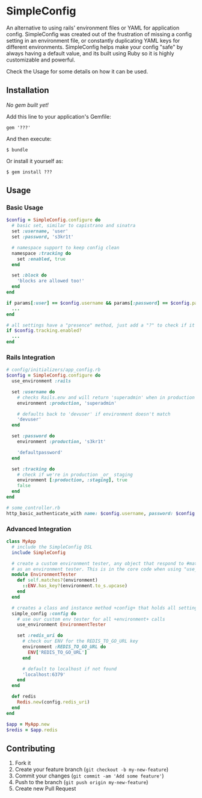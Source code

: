# SimpleConfig

An alternative to using rails' environment files or YAML for application config. SimpleConfig was created out of the frustration of
missing a config setting in an environment file, or constantly duplicating YAML keys for different environments. SimpleConfig helps
make your config "safe" by always having a default value, and its built using Ruby so it is highly customizable and powerful.

Check the Usage for some details on how it can be used.

## Installation

*No gem built yet!*

Add this line to your application's Gemfile:

    gem '???'

And then execute:

    $ bundle

Or install it yourself as:

    $ gem install ???

## Usage

### Basic Usage

```ruby
$config = SimpleConfig.configure do
  # basic set, similar to capistrano and sinatra
  set :username, 'user'
  set :password, 's3kr1t'

  # namespace support to keep config clean
  namespace :tracking do
    set :enabled, true
  end

  set :block do
    'blocks are allowed too!'
  end
end

if params[:user] == $config.username && params[:password] == $config.password
  ...
end

# all settings have a "presence" method, just add a "?" to check if it has been set
if $config.tracking.enabled?
  ...
end
```

### Rails Integration

```ruby
# config/initializers/app_config.rb
$config = SimpleConfig.configure do
  use_environment :rails

  set :username do
    # checks Rails.env and will return 'superadmin' when in production
    environment :production, 'superadmin'

    # defaults back to 'devuser' if environment doesn't match
    'devuser'
  end

  set :password do
    environment :production, 's3kr1t'

    'defaultpassword'
  end

  set :tracking do
    # check if we're in production _or_ staging
    environment [:production, :staging], true
    false
  end
end

# some_controller.rb
http_basic_authenticate_with name: $config.username, password: $config.password
```

### Advanced Integration

```ruby
class MyApp
  # include the SimpleConfig DSL
  include SimpleConfig

  # create a custom environment tester, any object that respond to #matches?(value) can be used
  # as an environment tester. This is in the core code when using "use_environment :env"
  module EnvironmentTester
    def self.matches?(environment)
      ::ENV.has_key?(environment.to_s.upcase)
    end
  end

  # creates a class and instance method +config+ that holds all settings
  simple_config :config do
    # use our custom env tester for all +environment+ calls
    use_environment EnvironmentTester

    set :redis_uri do
      # check our ENV for the REDIS_TO_GO_URL key
      environment :REDIS_TO_GO_URL do
        ENV['REDIS_TO_GO_URL']
      end

      # default to localhost if not found
      'localhost:6379'
    end
  end

  def redis
    Redis.new(config.redis_uri)
  end
end

$app = MyApp.new
$redis = $app.redis
```

## Contributing

1. Fork it
2. Create your feature branch (`git checkout -b my-new-feature`)
3. Commit your changes (`git commit -am 'Add some feature'`)
4. Push to the branch (`git push origin my-new-feature`)
5. Create new Pull Request
